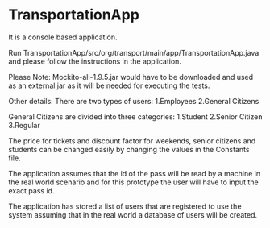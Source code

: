 # TransportationApp

It is a console based application. 

Run TransportationApp/src/org/transport/main/app/TransportationApp.java and please follow the instructions in the application.

Please Note: Mockito-all-1.9.5.jar would have to be downloaded and used as an external jar as it will be needed for executing the tests.

Other details:
There are two types of users:
1.Employees 
2.General Citizens

General Citizens are divided into three categories:
1.Student
2.Senior Citizen 
3.Regular

The price for tickets and discount factor for weekends, senior citizens and students
can be changed easily by changing the values in the Constants file.

The application assumes that the id of the pass will be read by a machine in the real 
world scenario and for this prototype the user will have to input the exact pass id.

The application has stored a list of users that are registered to use the system assuming
that in the real world a database of users will be created.

